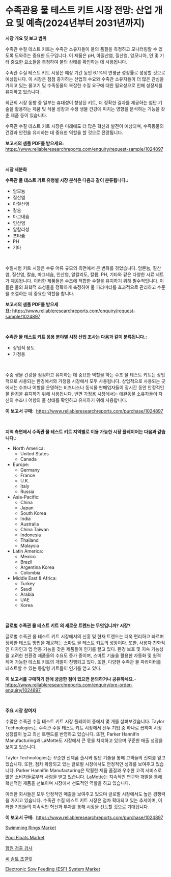 <p><h1>수족관용 물 테스트 키트 시장 전망: 산업 개요 및 예측(2024년부터 2031년까지)</h1></p><p><strong>시장 개요 및 보고 범위</strong></p>
<p><p>수족관 수질 테스트 키트는 수족관 소유자들이 물의 품질을 측정하고 모니터링할 수 있도록 도와주는 중요한 도구입니다. 이 제품은 pH, 아질산염, 질산염, 암모니아, 인 및 기타 중요한 요소들을 측정하여 물의 상태를 확인하는 데 사용됩니다.</p><p>수족관 수질 테스트 키트 시장은 예상 기간 동안 6.1%의 연평균 성장률로 성장할 것으로 예상됩니다. 이 시장은 점점 증가하는 산업의 수요와 수족관 소유자들이 더 많은 관심을 가지고 있는 물고기 및 수족동물의 복잡한 수질 요구에 대한 필요성으로 인해 성장세를 유지하고 있습니다. </p><p>최근의 시장 동향 중 일부는 휴대성이 향상된 키트, 더 정확한 결과를 제공하는 첨단 기술을 활용하는 제품 및 식물 성장과 수생 생물 건강에 미치는 영향을 분석하는 기능을 갖춘 제품 등이 있습니다.</p><p>수족관 수질 테스트 키트 시장은 미래에도 더 많은 혁신과 발전이 예상되며, 수족동물의 건강과 안전을 유지하는 데 중요한 역할을 할 것으로 전망됩니다.</p></p>
<p><strong>보고서의 샘플 PDF를 받으세요:</strong> <a href="https://www.reliableresearchreports.com/enquiry/request-sample/1024897">https://www.reliableresearchreports.com/enquiry/request-sample/1024897</a></p>
<p>&nbsp;</p>
<p><strong>시장 세분화</strong></p>
<p><strong>수족관 물 테스트 키트 유형별 시장 분석은 다음과 같이 분류됩니다.:</strong></p>
<p><ul><li>암모늄</li><li>질산염</li><li>아질산염</li><li>칼슘</li><li>마그네슘</li><li>인산염</li><li>알칼리성</li><li>포타슘</li><li>PH</li><li>기타</li></ul></p>
<p>&nbsp;</p>
<p><p>수질시험 키트 시장은 수류 어류 규모의 측면에서 큰 변화를 겪었습니다. 암몬늄, 질산염, 질산염, 칼슘, 마그네슘, 인산염, 알칼리도, 칼륨, PH, 기타와 같은 다양한 시료 세트가 제공됩니다. 이러한 제품들은 수조에 적합한 수질을 유지하기 위해 필수적입니다. 이들은 물의 화학적 조성물을 정확하게 측정하여 물 파라미터를 효과적으로 관리하고 수준을 조절하는 데 중요한 역할을 합니다.</p></p>
<p><strong>보고서의 샘플 PDF를 받으세요:</strong>&nbsp;<a href="https://www.reliableresearchreports.com/enquiry/request-sample/1024897">https://www.reliableresearchreports.com/enquiry/request-sample/1024897</a></p>
<p>&nbsp;</p>
<p><strong> 수족관 물 테스트 키트 응용 분야별 시장 산업 조사는 다음과 같이 분류됩니다.:</strong></p>
<p><ul><li>상업적 용도</li><li>가정용</li></ul></p>
<p>&nbsp;</p>
<p><p>수중 생물 건강을 점검하고 유지하는 데 중요한 역할을 하는 수조 물 테스트 키트는 상업적으로 사용되는 환경에서와 가정용 시장에서 모두 사용됩니다. 상업적으로 사용되는 곳에서는 수조나 어항을 운영하는 비즈니스나 동식물 판매업자들이 장시간 동안 안정적인 물 환경을 유지하기 위해 사용됩니다. 반면 가정용 시장에서는 애완동물 소유자들이 자신의 수조나 어항의 물 상태를 확인하고 유지하기 위해 사용합니다.</p></p>
<p><strong>이 보고서 구매:</strong>&nbsp; <a href="https://www.reliableresearchreports.com/purchase/1024897">https://www.reliableresearchreports.com/purchase/1024897</a></p>
<p>&nbsp;</p>
<p><strong>지역 측면에서 수족관 물 테스트 키트 지역별로 이용 가능한 시장 플레이어는 다음과 같습니다.:</strong></p>
<p><ul>
    <li>
        North America:
        <ul>
            <li>United States</li>
            <li>Canada</li>
        </ul>
    </li>
    <li>
        Europe:
        <ul>
            <li>Germany</li>
            <li>France</li>
            <li>U.K.</li>
            <li>Italy</li>
            <li>Russia</li>
        </ul>
    </li>
    <li>
        Asia-Pacific:
        <ul>
            <li>China</li>
            <li>Japan</li>
            <li>South Korea</li>
            <li>India</li>
            <li>Australia</li>
            <li>China Taiwan</li>
            <li>Indonesia</li>
            <li>Thailand</li>
            <li>Malaysia</li>
        </ul>
    </li>
    <li>
        Latin America:
        <ul>
            <li>Mexico</li>
            <li>Brazil</li>
            <li>Argentina Korea</li>
            <li>Colombia</li>
        </ul>
    </li>
    <li>
        Middle East & Africa:
        <ul>
            <li>Turkey</li>
            <li>Saudi</li>
            <li>Arabia</li>
            <li>UAE</li>
            <li>Korea</li>
        </ul>
    </li>
    </ul></p>
<p>&nbsp;</p>
<p><strong>글로벌 수족관 물 테스트 키트 의 새로운 트렌드는 무엇입니까? 시장?</strong></p>
<p><p>글로벌 수족관 물 테스트 키트 시장에서의 신흥 및 현재 트렌드는 더욱 편리하고 빠르며 정확한 테스트 방법을 제공하는 스마트 물 테스트 키트의 성장이다. 또한, 사용자 친화적인 디자인과 앱 연동 기능을 갖춘 제품들이 인기를 끌고 있다. 환경 보호 및 지속 가능성을 고려한 친환경 제품들의 수요도 증가 중이며, 스마트 기술을 활용한 자동화 및 원격 제어 가능한 테스트 키트의 개발이 진행되고 있다. 또한, 다양한 수족관 물 파라미터를 테스트할 수 있는 통합형 키트들이 인기를 얻고 있다.</p></p>
<p><strong>이 보고서를 구매하기 전에 궁금한 점이 있으면 문의하거나 공유하세요.</strong>- <a href="https://www.reliableresearchreports.com/enquiry/pre-order-enquiry/1024897">https://www.reliableresearchreports.com/enquiry/pre-order-enquiry/1024897</a></p>
<p>&nbsp;</p>
<p><strong>주요 시장 참여자</strong></p>
<p><p>수많은 수족관 수질 테스트 키트 시장 플레이어 중에서 몇 개를 살펴보겠습니다. Taylor Technologies는 수족관 수질 테스트 키트 시장에서 선두 기업 중 하나로 꼽히며 시장 성장률이 높고 최신 트렌드를 반영하고 있습니다. 또한, Parker Hannifin Manufacturing과 LaMotte도 시장에서 큰 몫을 차지하고 있으며 꾸준한 매출 성장을 보이고 있습니다.</p><p>Taylor Technologies는 꾸준한 신제품 출시와 첨단 기술을 통해 고객들의 신뢰를 얻고 있습니다. 또한, 점차 확장되고 있는 글로벌 시장에서도 안정적인 성과를 보여주고 있습니다. Parker Hannifin Manufacturing은 탁월한 제품 품질과 우수한 고객 서비스로 많은 소비자들로부터 사랑을 받고 있습니다. LaMotte는 지속적인 연구와 개발을 통해 혁신적인 제품을 선보이며 시장에서 선도적인 역할을 하고 있습니다.</p><p>이러한 회사들은 모두 안정적인 매출을 보여주고 있으며 글로벌 시장에서도 높은 경쟁력을 가지고 있습니다. 수족관 수질 테스트 키트 시장은 점차 확대되고 있는 추세이며, 이러한 기업들의 지속적인 혁신과 투자를 통해 시장을 선도할 것으로 기대됩니다.</p></p>
<p><strong>이 보고서 구매:</strong>&nbsp;&nbsp;<a href="https://www.reliableresearchreports.com/purchase/1024897">https://www.reliableresearchreports.com/purchase/1024897</a></p>
<p><p><a href="https://github.com/PeterParrish5/Market-Research-Report-List-4/blob/main/swimming-rings-market.md">Swimming Rings Market</a></p><p><a href="https://github.com/jhcraigie/Market-Research-Report-List-2/blob/main/pool-floats-market.md">Pool Floats Market</a></p><p><a href="https://github.com/trmesnao7959541/Market-Research-Report-List-1/blob/main/55465534781.md">항원 검출 검사</a></p><p><a href="https://medium.com/@carlosdytouglas8907667/%ED%95%B4%EC%96%91-%EC%86%8C%EA%B8%88-%EC%B4%88%EC%BD%9C%EB%A6%BF-%EC%8B%9C%EC%9E%A5-%EC%84%B1%EA%B3%B5%EC%A0%81%EC%9D%B8-%EB%B9%84%EC%A6%88%EB%8B%88%EC%8A%A4-%EC%A0%84%EB%9E%B5%EC%9D%98-%ED%95%B5%EC%8B%AC-%EC%98%88%EC%B8%A1-2031%EB%85%84%EA%B9%8C%EC%A7%80-8b4f1bf4be16">씨 솔트 초콜릿</a></p><p><a href="https://issuu.com/reportprime-2/docs/electronic-sow-feeding-esf-system-market-size-2030">Electronic Sow Feeding (ESF) System Market</a></p></p>
